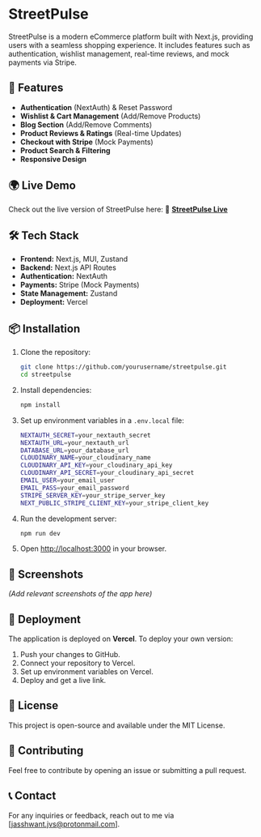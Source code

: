 # StreetPulse

StreetPulse is a modern eCommerce platform built with Next.js, providing users with a seamless shopping experience. It includes features such as authentication, wishlist management, real-time reviews, and mock payments via Stripe.

## 🚀 Features
- **Authentication** (NextAuth) & Reset Password
- **Wishlist & Cart Management** (Add/Remove Products)
- **Blog Section** (Add/Remove Comments)
- **Product Reviews & Ratings** (Real-time Updates)
- **Checkout with Stripe** (Mock Payments)
- **Product Search & Filtering**
- **Responsive Design**

## 🌍 Live Demo

Check out the live version of StreetPulse here:
🔗 **[StreetPulse Live](https://street-pulse.vercel.app/)**

## 🛠 Tech Stack
- **Frontend:** Next.js, MUI, Zustand
- **Backend:** Next.js API Routes
- **Authentication:** NextAuth
- **Payments:** Stripe (Mock Payments)
- **State Management:** Zustand
- **Deployment:** Vercel

## 📦 Installation
1. Clone the repository:
   ```sh
   git clone https://github.com/yourusername/streetpulse.git
   cd streetpulse
   ```
2. Install dependencies:
   ```sh
   npm install
   ```
3. Set up environment variables in a `.env.local` file:
   ```sh
   NEXTAUTH_SECRET=your_nextauth_secret
   NEXTAUTH_URL=your_nextauth_url
   DATABASE_URL=your_database_url
   CLOUDINARY_NAME=your_cloudinary_name
   CLOUDINARY_API_KEY=your_cloudinary_api_key
   CLOUDINARY_API_SECRET=your_cloudinary_api_secret
   EMAIL_USER=your_email_user
   EMAIL_PASS=your_email_password
   STRIPE_SERVER_KEY=your_stripe_server_key
   NEXT_PUBLIC_STRIPE_CLIENT_KEY=your_stripe_client_key

   ```
4. Run the development server:
   ```sh
   npm run dev
   ```
5. Open [http://localhost:3000](http://localhost:3000) in your browser.

## 📸 Screenshots
*(Add relevant screenshots of the app here)*

## 🚀 Deployment
The application is deployed on **Vercel**. To deploy your own version:
1. Push your changes to GitHub.
2. Connect your repository to Vercel.
3. Set up environment variables on Vercel.
4. Deploy and get a live link.

## 📜 License
This project is open-source and available under the MIT License.

## 🙌 Contributing
Feel free to contribute by opening an issue or submitting a pull request.

## 📞 Contact
For any inquiries or feedback, reach out to me via [jasshwant.jvs@protonmail.com].

